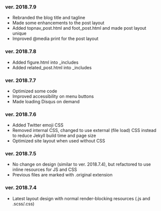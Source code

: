 ### ver. 2018.7.9
- Rebranded the blog title and tagline
- Made some enhancements to the post layout
- Added topnav_post.html and foot_post.html and made post layout unique
- Improved @media print for the post layout

### ver. 2018.7.8
- Added figure.html into _includes
- Added related_post.html into _includes

### ver. 2018.7.7
- Optimized some code
- Improved accessibility on menu buttons
- Made loading Disqus on demand

### ver. 2018.7.6
- Added Twitter emoji CSS
- Removed internal CSS, changed to use external (file load) CSS instead to reduce Jekyll build time and page size
- Optimized site layout when used without CSS

### ver. 2018.7.5
- No change on design (similar to ver. 2018.7.4), but refactored to use inline resources for JS and CSS
- Previous files are marked with .original extension

### ver. 2018.7.4
- Latest layout design with normal render-blocking resources (.js and .scss/.css)